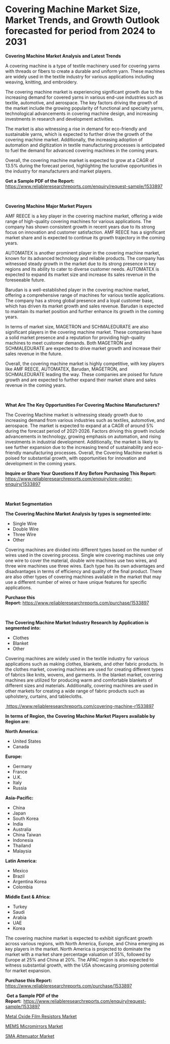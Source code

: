 <p><h1>Covering Machine Market Size, Market Trends, and Growth Outlook forecasted for period from 2024 to 2031</h1></p><p><strong>Covering Machine Market Analysis and Latest Trends</strong></p>
<p><p>A covering machine is a type of textile machinery used for covering yarns with threads or fibers to create a durable and uniform yarn. These machines are widely used in the textile industry for various applications including weaving, knitting, and embroidery.</p><p>The covering machine market is experiencing significant growth due to the increasing demand for covered yarns in various end-use industries such as textile, automotive, and aerospace. The key factors driving the growth of the market include the growing popularity of functional and specialty yarns, technological advancements in covering machine design, and increasing investments in research and development activities.</p><p>The market is also witnessing a rise in demand for eco-friendly and sustainable yarns, which is expected to further drive the growth of the covering machine market. Additionally, the increasing adoption of automation and digitization in textile manufacturing processes is anticipated to fuel the demand for advanced covering machines in the coming years.</p><p>Overall, the covering machine market is expected to grow at a CAGR of 13.5% during the forecast period, highlighting the lucrative opportunities in the industry for manufacturers and market players.</p></p>
<p><strong>Get a Sample PDF of the Report:&nbsp;</strong> <a href="https://www.reliableresearchreports.com/enquiry/request-sample/1533897">https://www.reliableresearchreports.com/enquiry/request-sample/1533897</a></p>
<p>&nbsp;</p>
<p><strong>Covering Machine Major Market Players</strong></p>
<p><p>AMF REECE is a key player in the covering machine market, offering a wide range of high-quality covering machines for various applications. The company has shown consistent growth in recent years due to its strong focus on innovation and customer satisfaction. AMF REECE has a significant market share and is expected to continue its growth trajectory in the coming years.</p><p>AUTOMATEX is another prominent player in the covering machine market, known for its advanced technology and reliable products. The company has witnessed steady growth in the market due to its strong presence in key regions and its ability to cater to diverse customer needs. AUTOMATEX is expected to expand its market size and increase its sales revenue in the foreseeable future.</p><p>Barudan is a well-established player in the covering machine market, offering a comprehensive range of machines for various textile applications. The company has a strong global presence and a loyal customer base, which has driven its market growth and sales revenue. Barudan is expected to maintain its market position and further enhance its growth in the coming years.</p><p>In terms of market size, MAGETRON and SCHMALEDURATE are also significant players in the covering machine market. These companies have a solid market presence and a reputation for providing high-quality machines to meet customer demands. Both MAGETRON and SCHMALEDURATE are expected to drive market growth and increase their sales revenue in the future.</p><p>Overall, the covering machine market is highly competitive, with key players like AMF REECE, AUTOMATEX, Barudan, MAGETRON, and SCHMALEDURATE leading the way. These companies are poised for future growth and are expected to further expand their market share and sales revenue in the coming years.</p></p>
<p>&nbsp;</p>
<p><strong>What Are The Key Opportunities For Covering Machine Manufacturers?</strong></p>
<p><p>The Covering Machine market is witnessing steady growth due to increasing demand from various industries such as textiles, automotive, and aerospace. The market is expected to expand at a CAGR of around 5% during the forecast period of 2021-2026. Factors driving this growth include advancements in technology, growing emphasis on automation, and rising investments in industrial development. Additionally, the market is likely to see further expansion due to the increasing trend of sustainability and eco-friendly manufacturing processes. Overall, the Covering Machine market is poised for substantial growth, with opportunities for innovation and development in the coming years.</p></p>
<p><strong>Inquire or Share Your Questions If Any Before Purchasing This Report:</strong> <a href="https://www.reliableresearchreports.com/enquiry/pre-order-enquiry/1533897">https://www.reliableresearchreports.com/enquiry/pre-order-enquiry/1533897</a></p>
<p>&nbsp;</p>
<p><strong>Market Segmentation</strong></p>
<p><strong>The Covering Machine Market Analysis by types is segmented into:</strong></p>
<p><ul><li>Single Wire</li><li>Double Wire</li><li>Three Wire</li><li>Other</li></ul></p>
<p><p>Covering machines are divided into different types based on the number of wires used in the covering process. Single wire covering machines use only one wire to cover the material, double wire machines use two wires, and three wire machines use three wires. Each type has its own advantages and disadvantages in terms of efficiency and quality of the final product. There are also other types of covering machines available in the market that may use a different number of wires or have unique features for specific applications.</p></p>
<p><strong>Purchase this Report:&nbsp;</strong><a href="https://www.reliableresearchreports.com/purchase/1533897">https://www.reliableresearchreports.com/purchase/1533897</a></p>
<p>&nbsp;</p>
<p><strong>The Covering Machine Market Industry Research by Application is segmented into:</strong></p>
<p><ul><li>Clothes</li><li>Blanket</li><li>Other</li></ul></p>
<p><p>Covering machines are widely used in the textile industry for various applications such as making clothes, blankets, and other fabric products. In the clothes market, covering machines are used for creating different types of fabrics like knits, wovens, and garments. In the blanket market, covering machines are utilized for producing warm and comfortable blankets of different sizes and materials. Additionally, covering machines are used in other markets for creating a wide range of fabric products such as upholstery, curtains, and tablecloths.</p></p>
<p><a href="https://www.reliableresearchreports.com/covering-machine-r1533897">&nbsp;https://www.reliableresearchreports.com/covering-machine-r1533897</a></p>
<p><strong>In terms of Region, the Covering Machine Market Players available by Region are:</strong></p>
<p>
    <p> <strong> North America: </strong>
        <ul>
            <li>United States</li>
            <li>Canada</li>
        </ul>
        </p> 
    <p> <strong> Europe: </strong>
        <ul>
            <li>Germany</li>
            <li>France</li>
            <li>U.K.</li>
            <li>Italy</li>
            <li>Russia</li>
        </ul>
        </p> 
    <p> <strong> Asia-Pacific: </strong>
        <ul>
            <li>China</li>
            <li>Japan</li>
            <li>South Korea</li>
            <li>India</li>
            <li>Australia</li>
            <li>China Taiwan</li>
            <li>Indonesia</li>
            <li>Thailand</li>
            <li>Malaysia</li>
        </ul>
        </p> 
    <p> <strong> Latin America: </strong>
        <ul>
            <li>Mexico</li>
            <li>Brazil</li>
            <li>Argentina Korea</li>
            <li>Colombia</li>
        </ul>
        </p> 
    <p> <strong> Middle East & Africa: </strong>
        <ul>
            <li>Turkey</li>
            <li>Saudi</li>
            <li>Arabia</li>
            <li>UAE</li>
            <li>Korea</li>
        </ul>
    </p>
    </p>
<p><p>The covering machine market is expected to exhibit significant growth across various regions, with North America, Europe, and China emerging as key players in the market. North America is projected to dominate the market with a market share percentage valuation of 35%, followed by Europe at 25% and China at 20%. The APAC region is also expected to witness substantial growth, with the USA showcasing promising potential for market expansion.</p></p>
<p><strong>Purchase this Report: </strong><a href="https://www.reliableresearchreports.com/purchase/1533897">https://www.reliableresearchreports.com/purchase/1533897</a></p>
<p>&nbsp;<strong>Get a Sample PDF of the Report:&nbsp;&nbsp;</strong><a href="https://www.reliableresearchreports.com/enquiry/request-sample/1533897">https://www.reliableresearchreports.com/enquiry/request-sample/1533897</a></p>
<p><strong></strong></p>
<p><p><a href="https://github.com/prosalinda88/Market-Research-Report-List-5/blob/main/metal-oxide-film-resistors-market.md">Metal Oxide Film Resistors Market</a></p><p><a href="https://github.com/susanjprice2023/Market-Research-Report-List-2/blob/main/mems-micromirrors-market.md">MEMS Micromirrors Market</a></p><p><a href="https://github.com/globismark/Market-Research-Report-List-4/blob/main/sma-attenuator-market.md">SMA Attenuator Market</a></p></p>